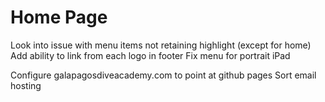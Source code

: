 Home Page
=========

Look into issue with menu items not retaining highlight (except for home)
Add ability to link from each logo in footer
Fix menu for portrait iPad

Configure galapagosdiveacademy.com to point at github pages
Sort email hosting
